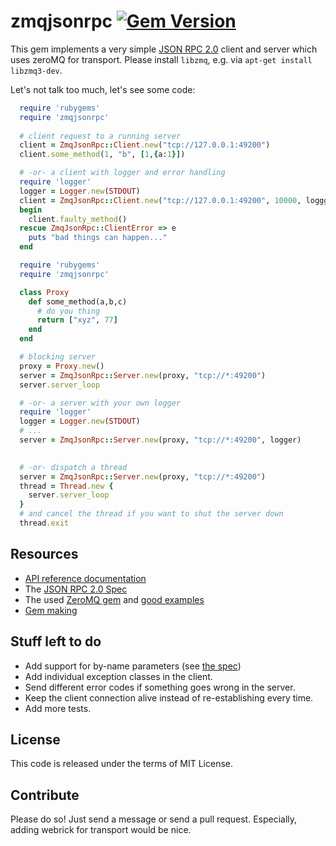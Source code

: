# zmqjsonrpc [![Gem Version](https://img.shields.io/gem/v/zmqjsonrpc.svg)](https://rubygems.org/gems/zmqjsonrpc)

This gem implements a very simple [JSON RPC 2.0](http://www.jsonrpc.org/specification) client and server which uses zeroMQ for transport.
Please install `libzmq`, e.g. via `apt-get install libzmq3-dev`.

Let's not talk too much, let's see some code:

```ruby
  require 'rubygems'
  require 'zmqjsonrpc'
  
  # client request to a running server
  client = ZmqJsonRpc::Client.new("tcp://127.0.0.1:49200")
  client.some_method(1, "b", [1,{a:1}])

  # -or- a client with logger and error handling
  require 'logger'
  logger = Logger.new(STDOUT)
  client = ZmqJsonRpc::Client.new("tcp://127.0.0.1:49200", 10000, loggger)
  begin
    client.faulty_method()
  rescue ZmqJsonRpc::ClientError => e
    puts "bad things can happen..."
  end
```

```ruby
  require 'rubygems'
  require 'zmqjsonrpc'

  class Proxy
    def some_method(a,b,c)
      # do you thing
      return ["xyz", 77]
    end
  end

  # blocking server
  proxy = Proxy.new()
  server = ZmqJsonRpc::Server.new(proxy, "tcp://*:49200")
  server.server_loop

  # -or- a server with your own logger
  require 'logger'
  logger = Logger.new(STDOUT)
  # ...
  server = ZmqJsonRpc::Server.new(proxy, "tcp://*:49200", logger)

  
  # -or- dispatch a thread
  server = ZmqJsonRpc::Server.new(proxy, "tcp://*:49200")
  thread = Thread.new {
    server.server_loop
  }
  # and cancel the thread if you want to shut the server down
  thread.exit
```

## Resources

* [API reference documentation](http://www.rubydoc.info/github/bisdn/zmqjsonrpc/)
* The [JSON RPC 2.0 Spec](http://www.jsonrpc.org/specification)
* The used [ZeroMQ gem](https://github.com/chuckremes/ffi-rzmq) and [good examples](http://github.com/andrewvc/learn-ruby-zeromq)
* [Gem making](http://guides.rubygems.org/make-your-own-gem/)

## Stuff left to do

* Add support for by-name parameters (see [the spec](http://www.jsonrpc.org/specification#parameter_structures))
* Add individual exception classes in the client.
* Send different error codes if something goes wrong in the server.
* Keep the client connection alive instead of re-establishing every time.
* Add more tests.

## License

This code is released under the terms of MIT License.

## Contribute

Please do so! Just send a message or send a pull request.
Especially, adding webrick for transport would be nice.
